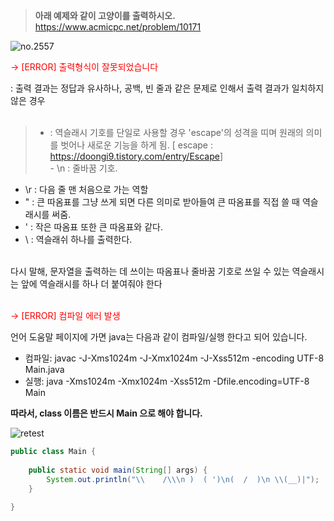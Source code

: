 > **아래 예제와 같이 고양이를 출력하시오.** <br>
https://www.acmicpc.net/problem/10171

![no.2557](https://img1.daumcdn.net/thumb/R1280x0/?scode=mtistory2&fname=https%3A%2F%2Fblog.kakaocdn.net%2Fdn%2FckoLkO%2FbtrxhOhidpO%2FfQkQH7Fl6GST3Wdbx85Ldk%2Fimg.png "no.10171")


<span style="color:red">→ [ERROR] 출력형식이 잘못되었습니다<br></span>

: 출력 결과는 정답과 유사하나, 공백, 빈 줄과 같은 문제로 인해서 출력 결과가 일치하지 않은 경우<br><br>

>- \: 역슬래시 기호를 단일로 사용할 경우 'escape'의 성격을 띠며 원래의 의미를 벗어나 새로운 기능을 하게 됨. [ escape : https://doongi9.tistory.com/entry/Escape​ ]<br>- \n : 줄바꿈 기호.<br>
- \r : 다음 줄 맨 처음으로 가는 역할<br>
- \" : 큰 따옴표를 그냥 쓰게 되면 다른 의미로 받아들여 큰 따옴표를 직접 쓸 때 역슬래시를 써줌.<br>
- \' : 작은 따옴표 또한 큰 따옴표와 같다.<br>
- \\ : 역슬래쉬 하나를 출력한다.<br>
<br>
다시 말해, 문자열을 출력하는 데 쓰이는 따옴표나 줄바꿈 기호로 쓰일 수 있는 역슬래시는 앞에 역슬래시를 하나 더 붙여줘야 한다<br>
<br>


<span style="color:red">→ [ERROR] 컴파일 에러 발생<br></span>

언어 도움말 페이지에 가면 java는 다음과 같이 컴파일/실행 한다고 되어 있습니다.<br>

- 컴파일: javac -J-Xms1024m -J-Xmx1024m -J-Xss512m -encoding UTF-8 Main.java<br>
- 실행: java -Xms1024m -Xmx1024m -Xss512m -Dfile.encoding=UTF-8 Main<br>

**따라서, class 이름은 반드시 Main 으로 해야 합니다.**<br>

![retest](https://img1.daumcdn.net/thumb/R1280x0/?scode=mtistory2&fname=https%3A%2F%2Fblog.kakaocdn.net%2Fdn%2Fb1zi20%2Fbtrxgv9Y8ZK%2FrajcLZBupkB7Q7AXo7Imj0%2Fimg.png "retest")

```java
public class Main {
    
    public static void main(String[] args) {
        System.out.println("\\    /\\\n )  ( ')\n(  /  )\n \\(__)|");
    }
 
}

```
